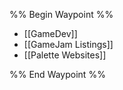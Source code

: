 %% Begin Waypoint %%
- [[GameDev]]
- [[GameJam Listings]]
- [[Palette Websites]]

%% End Waypoint %%
